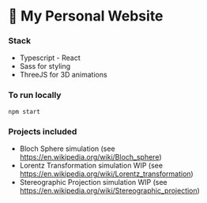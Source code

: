 # 🚀 My Personal Website

### Stack

- Typescript - React
- Sass for styling
- ThreeJS for 3D animations

### To run locally

`npm start`

### Projects included

- Bloch Sphere simulation (see https://en.wikipedia.org/wiki/Bloch_sphere)
- Lorentz Transformation simulation WIP (see https://en.wikipedia.org/wiki/Lorentz_transformation)
- Stereographic Projection simulation WIP (see https://en.wikipedia.org/wiki/Stereographic_projection)
